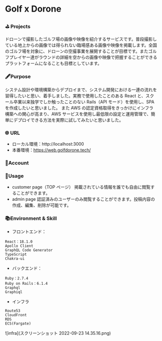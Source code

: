# Golf x Dorone

### ⛳️ Projects 　

ドローンで撮影したゴルフ場の画像や映像を紹介するサービスです。普段撮影している地上からの画像では得られない臨場感ある画像や映像を掲載します。全国のゴルフ場を対象に、ドローンの空撮事業を展開することが目標です。またゴルフプレイヤー達がラウンドの詳細を空からの画像や映像で把握することができるプラットフォームになることも目標としています。

### 🖋Purpose

システム設計や環境構築からデプロイまで、システム開発における一連の流れを習得したいと思い、着手しました。実務で使用したことのある React と、スクール卒業以来独学でしか触ったことのない Rails（API モード）を使用し、SPA を作成したいと思いました。
また AWS の認定資格取得をきっかけにインフラ構築への関心が高まり、AWS サービスを使用し最低限の設定と運用管理で、簡単にデプロイできる方法を実際に試してみたいと思いました。

### 🌐 URL

- ローカル環境：http://localhost:3000
- 本番環境：https://web.golfdorone.tech/

### 🔑Account

### 🙌Usage

- customer page（TOP ページ）
  掲載されている情報を誰でも自由に閲覧することができます。
- admin page
  認証済みのユーザーのみ閲覧することができます。投稿内容の作成、編集、削除が可能です。

### 📚Environment & Skill

- フロントエンド：

```
React：18.1.0
Apollo Client
GraphQL Code Generator
TypeScript
Chakra-ui
```

- バックエンド：

```
Ruby：2.7.4
Ruby on Rails：6.1.4
Graphql
Graphiql
```

- インフラ

```
Route53
CloudFront
RDS
ECS(Fargate)
```

![infra](スクリーンショット 2022-09-23 14.35.16.png)
